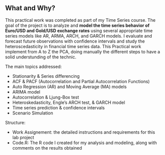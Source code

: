 
## What and Why?
This practical work was completed as part of my Time Series course. The goal of the project is to analyze and **model the time series behavior of Euro/USD and Gold/USD exchange rates** using several appropriate time series models like AR, ARMA, ARCH, and GARCH models. I evaluate and forecast future observations with confidence intervals and study the heteroscedasticity in financial time series data.
This Practical work implement from A to Z the PCA, doing manually the different steps to have a solid understunding of the technic.


The main topics addressed:
- Stationarity & Series differencing
- ACF & PACF (Autocorrelation and Partial Autocorrelation Functions)
- Auto Regression (AR) and Moving Average (MA) models
- ARIMA model
- Autocorrelation & Ljung-Box test
- Heteroskedasticity, Engle’s ARCH test, & GARCH model
- Time series prediction & confidence intervals
- Scenario Simulation

Structure:
- Work Assignement: the detailed instructions and requirements for this lab project
- Code.R: The R code I created for my analysis and modeling, along with comments on the results obtained

